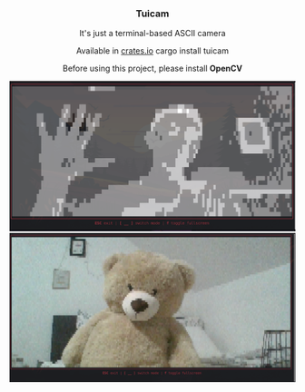 <div align="center">
  <h3 align="center">Tuicam</h3>

  <p align="center text-bold">
    It's just a terminal-based ASCII camera
  </p>

  <p align="center text-bold">
    Available in <a href="https://crates.io/crates/tuicam">crates.io</a>
    cargo install tuicam
  </p>

  <p align="center">
    Before using this project, please install <b>OpenCV</b>
  </p>
</div>

<div align="center">
  <img src="https://github.com/hlsxx/tuicam/blob/master/blob/example.png" alt="Tuicam" style="width:100%; max-height:400px" />
</div>

<div align="center mt-5">
  <img src="https://github.com/hlsxx/tuicam/blob/master/blob/example2.png" alt="Tuicam colorful" style="width:100%; max-height:400px" />
</div>
